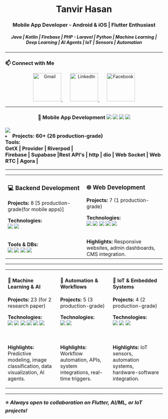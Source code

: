<h1 align="center">Tanvir Hasan</h1> <h3 align="center">Mobile App Developer - Android & iOS | Flutter Enthusiast </h3> <h5 align="center">Java | Kotlin | Firebase | PHP - Laravel | Python | Machine Learning | Deep Learning | AI Agents | IoT | Sensors | Automation </h5> 

--- 



### 📫 Connect with Me 
<p align="center"> <a href="mailto:tanvirhasanemn@gmail.com"> <img src="https://img.icons8.com/fluency/48/gmail-new.png" alt="Gmail" height="90"/> </a> &nbsp;&nbsp;&nbsp;&nbsp;&nbsp; <a href="https://www.linkedin.com/in/tanvirhasanemn/"> <img src="https://img.icons8.com/color/48/linkedin.png" alt="LinkedIn" height="90"/> </a> &nbsp;&nbsp;&nbsp;&nbsp;&nbsp; <a href="https://www.facebook.com/tanvirhasan.emn/"> <img src="https://img.icons8.com/color/48/facebook-new.png" alt="Facebook" height="90"/> </a> </p>


---

<!-- Example: Mobile App Development -->
<h3 align="center">📱 Mobile App Development  
    <img src="https://img.shields.io/badge/-Flutter-02569B?logo=flutter&logoColor=white">
    <img src="https://img.shields.io/badge/-Kotlin-7F52FF?logo=kotlin&logoColor=white">
    <img src="https://img.shields.io/badge/-Java-007396?logo=java&logoColor=white">
    <img src="https://img.shields.io/badge/-Swift-FA7343?logo=swift&logoColor=white">
  </h3>


   <h3> <img src="https://img.shields.io/badge/-Flutter-02569B?logo=flutter&logoColor=white"</h3>
  <li><strong>Projects:</strong> 60+ (26 production-grade)</li>
  <strong>Tools: </strong></br> GetX | Provider | Riverpod | </br> Firebase | Supabase |Rest API's | http | dio | Web Socket | Web RTC | Agora  | </br> 




---



<table>
<tr>
<td width="50%" valign="top">

<h3>💻 Backend Development</h3>

<p><b>Projects:</b> 8 [5 production-grade(for mobile apps)]</p>

<b>Technologies:</b><br>
<img src="https://img.shields.io/badge/-Laravel-FF2D20?logo=laravel&logoColor=white"/>
<img src="https://img.shields.io/badge/-PHP-777BB4?logo=php&logoColor=white"/>


<br>
<b>Tools & DBs:</b><br>
<img src="https://img.shields.io/badge/-MySQL-4479A1?logo=mysql&logoColor=white"/>
<img src="https://img.shields.io/badge/-MongoDB-47A248?logo=mongodb&logoColor=white"/>
<img src="https://img.shields.io/badge/-SQLite-003B57?logo=sqlite&logoColor=white"/>
<img src="https://img.shields.io/badge/-Oracle-F80000?logo=oracle&logoColor=white"/>

</td>
<td width="50%" valign="top">

<h3>🌐 Web Development</h3>

<p><b>Projects:</b> 7 (1 production-grade)</p>

<b>Technologies:</b><br>
<img src="https://img.shields.io/badge/-HTML5-E34F26?logo=html5&logoColor=white"/>
<img src="https://img.shields.io/badge/-CSS3-1572B6?logo=css3&logoColor=white"/>
<img src="https://img.shields.io/badge/-JavaScript-F7DF1E?logo=javascript&logoColor=black"/>
<img src="https://img.shields.io/badge/-Bootstrap-7952B3?logo=bootstrap&logoColor=white"/>
<img src="https://img.shields.io/badge/-TailwindCSS-06B6D4?logo=tailwind-css&logoColor=white"/>

<br>
<b>Highlights:</b> Responsive websites, admin dashboards, CMS integration.

</td>
</tr>
</table>




---

<table>
<tr>
<td width="33%" valign="top">

<h4>🧠 Machine Learning & AI</h4>

<p><b>Projects:</b> 23 (for 2 research paper)</p>

<b>Technologies:</b><br>
<img src="https://img.shields.io/badge/-Python-3776AB?logo=python&logoColor=white"/>
<img src="https://img.shields.io/badge/-TensorFlow-FF6F00?logo=tensorflow&logoColor=white"/>
<img src="https://img.shields.io/badge/-PyTorch-EE4C2C?logo=pytorch&logoColor=white"/>
<img src="https://img.shields.io/badge/-Scikit--learn-F7931E?logo=scikit-learn&logoColor=white"/>
<img src="https://img.shields.io/badge/-Pandas-150458?logo=pandas&logoColor=white"/>
<img src="https://img.shields.io/badge/-NumPy-013243?logo=numpy&logoColor=white"/>

<br><br>
<b>Highlights:</b> Predictive modeling, image classification, data visualization, AI agents.

</td>
<td width="33%" valign="top">

<h4>🤖 Automation & Workflows</h4>

<p><b>Projects:</b> 5 (3 production-grade)</p>

<b>Technologies:</b><br>
<img src="https://img.shields.io/badge/-n8n-EA4B8B?logo=n8n&logoColor=white"/>
<img src="https://img.shields.io/badge/-Postman-FF6C37?logo=postman&logoColor=white"/>

<br><br>
<b>Highlights:</b> Workflow automation, APIs, system integrations, real-time triggers.

</td>
<td width="33%" valign="top">

<h4>🔌 IoT & Embedded Systems</h4>

<p><b>Projects:</b> 4 (2 production-grade)</p>

<b>Technologies:</b><br>
<img src="https://img.shields.io/badge/-Arduino-00979D?logo=arduino&logoColor=white"/>
<img src="https://img.shields.io/badge/-Node MCU-A22846?logo=raspberry-pi&logoColor=white"/>
<img src="https://img.shields.io/badge/-MATLAB-FF8000?logo=mathworks&logoColor=white"/>

<br><br>
<b>Highlights:</b> IoT sensors, automation systems, hardware-software integration.

</td>
</tr>
</table>


---

⭐ *Always open to collaboration on Flutter, AI/ML, or IoT projects!* 
